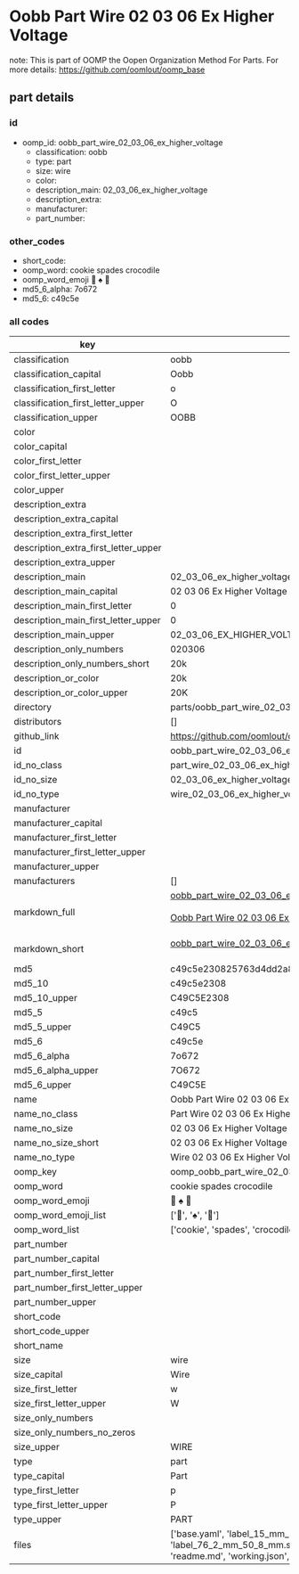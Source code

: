 # Oobb Part Wire 02 03 06 Ex Higher Voltage  

note: This is part of OOMP the Oopen Organization Method For Parts. For more details: https://github.com/oomlout/oomp_base

##  part details





### id
* oomp_id: oobb_part_wire_02_03_06_ex_higher_voltage
  * classification: oobb
  * type: part
  * size: wire
  * color: 
  * description_main: 02_03_06_ex_higher_voltage
  * description_extra: 
  * manufacturer: 
  * part_number: 

### other_codes
* short_code: 
* oomp_word: cookie spades crocodile
* oomp_word_emoji :cookie: :spades: :crocodile:
* md5_6_alpha: 7o672
* md5_6: c49c5e

### all codes 
| key | value |  
| --- | --- |  
| classification | oobb |  
| classification_capital | Oobb |  
| classification_first_letter | o |  
| classification_first_letter_upper | O |  
| classification_upper | OOBB |  
| color |  |  
| color_capital |  |  
| color_first_letter |  |  
| color_first_letter_upper |  |  
| color_upper |  |  
| description_extra |  |  
| description_extra_capital |  |  
| description_extra_first_letter |  |  
| description_extra_first_letter_upper |  |  
| description_extra_upper |  |  
| description_main | 02_03_06_ex_higher_voltage |  
| description_main_capital | 02 03 06 Ex Higher Voltage |  
| description_main_first_letter | 0 |  
| description_main_first_letter_upper | 0 |  
| description_main_upper | 02_03_06_EX_HIGHER_VOLTAGE |  
| description_only_numbers | 020306 |  
| description_only_numbers_short | 20k |  
| description_or_color | 20k |  
| description_or_color_upper | 20K |  
| directory | parts/oobb_part_wire_02_03_06_ex_higher_voltage |  
| distributors | [] |  
| github_link | https://github.com/oomlout/oomlout_oomp_part_src/tree/main/parts/oobb_part_wire_02_03_06_ex_higher_voltage/working |  
| id | oobb_part_wire_02_03_06_ex_higher_voltage |  
| id_no_class | part_wire_02_03_06_ex_higher_voltage |  
| id_no_size | 02_03_06_ex_higher_voltage |  
| id_no_type | wire_02_03_06_ex_higher_voltage |  
| manufacturer |  |  
| manufacturer_capital |  |  
| manufacturer_first_letter |  |  
| manufacturer_first_letter_upper |  |  
| manufacturer_upper |  |  
| manufacturers | [] |  
| markdown_full | [oobb_part_wire_02_03_06_ex_higher_voltage](https://github.com/oomlout/oomlout_oomp_part_src/tree/main/parts/oobb_part_wire_02_03_06_ex_higher_voltage/working)<br>[](https://github.com/oomlout/oomlout_oomp_part_src/tree/main/parts/oobb_part_wire_02_03_06_ex_higher_voltage/working)<br>[Oobb Part Wire 02 03 06 Ex Higher Voltage](https://github.com/oomlout/oomlout_oomp_part_src/tree/main/parts/oobb_part_wire_02_03_06_ex_higher_voltage/working)<br><br> |  
| markdown_short | [oobb_part_wire_02_03_06_ex_higher_voltage](https://github.com/oomlout/oomlout_oomp_part_src/tree/main/parts/oobb_part_wire_02_03_06_ex_higher_voltage/working)<br><br> |  
| md5 | c49c5e230825763d4dd2a8107fdb300a |  
| md5_10 | c49c5e2308 |  
| md5_10_upper | C49C5E2308 |  
| md5_5 | c49c5 |  
| md5_5_upper | C49C5 |  
| md5_6 | c49c5e |  
| md5_6_alpha | 7o672 |  
| md5_6_alpha_upper | 7O672 |  
| md5_6_upper | C49C5E |  
| name | Oobb Part Wire 02 03 06 Ex Higher Voltage |  
| name_no_class | Part Wire 02 03 06 Ex Higher Voltage |  
| name_no_size | 02 03 06 Ex Higher Voltage |  
| name_no_size_short | 02 03 06 Ex Higher Voltage |  
| name_no_type | Wire 02 03 06 Ex Higher Voltage |  
| oomp_key | oomp_oobb_part_wire_02_03_06_ex_higher_voltage |  
| oomp_word | cookie spades crocodile |  
| oomp_word_emoji | :cookie: :spades: :crocodile: |  
| oomp_word_emoji_list | [':cookie:', ':spades:', ':crocodile:'] |  
| oomp_word_list | ['cookie', 'spades', 'crocodile'] |  
| part_number |  |  
| part_number_capital |  |  
| part_number_first_letter |  |  
| part_number_first_letter_upper |  |  
| part_number_upper |  |  
| short_code |  |  
| short_code_upper |  |  
| short_name |  |  
| size | wire |  
| size_capital | Wire |  
| size_first_letter | w |  
| size_first_letter_upper | W |  
| size_only_numbers |  |  
| size_only_numbers_no_zeros |  |  
| size_upper | WIRE |  
| type | part |  
| type_capital | Part |  
| type_first_letter | p |  
| type_first_letter_upper | P |  
| type_upper | PART |  
| files | ['base.yaml', 'label_15_mm_30_mm.pdf', 'label_15_mm_30_mm.svg', 'label_76_2_mm_50_8_mm.pdf', 'label_76_2_mm_50_8_mm.svg', 'label_oomlout_76_2_mm_50_8_mm.pdf', 'label_oomlout_76_2_mm_50_8_mm.svg', 'readme.md', 'working.json', 'working.yaml'] |  
